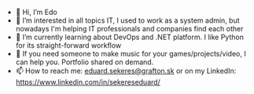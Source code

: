- 👋 Hi, I’m Edo
- 👀 I’m interested in all topics IT, I used to work as a system admin, but nowadays I'm helping IT professionals and companies find each other
- 🌱 I’m currently learning about DevOps and .NET platform. I like Python for its straight-forward workflow
- 💞️ If you need someone to make music for your games/projects/video, I can help you. Portfolio shared on demand.
- 📫 How to reach me: eduard.sekeres@grafton.sk or on my LinkedIn: https://www.linkedin.com/in/sekereseduard/

<!---
GrafEddie/GrafEddie is a ✨ special ✨ repository because its `README.md` (this file) appears on your GitHub profile.
You can click the Preview link to take a look at your changes.
--->
